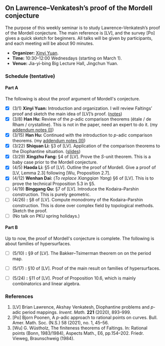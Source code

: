 ## On Lawrence–Venkatesh’s proof of the Mordell conjecture

  The purpose of this weekly seminar is to study Lawrence–Venkatesh’s proof of the Mordell conjecture. The main reference is [LV], and the survey [Po] gives a quick sketch for beginners. All talks will be given by participants, and each meeting will be about 90 minutes.
  - **Organizer:** [Xinyi Yuan](http://faculty.bicmr.pku.edu.cn/~yxy/).
  - **Time:** 10:30–12:00 Wednesdays (starting on March 1).
  - **Venue:** Jia-yi-bing Big Lecture Hall, Jingchun Yuan.


### Schedule (tentative)

#### Part A

The following is about the proof argument of Mordell's conjecture.

- [x] (3/1) **Xinyi Yuan:** Introduction and organization. I will review Faltings’ proof and sketch the main idea of [LV]’s proof. ([notes](././LV1.pdf))
- [x] (3/8) **Han Hu:** Review of the _p_-adic comparison theorems (étale / de Rham / crystalline). This is not in the paper, need an expert to do it. (my [addendum notes (I)](././LV2-1.pdf))
- [x] (3/15) **Han Hu:** Continued with the introduction to _p_-adic comparison theorems. (my [addendum notes (II)](././LV2-2.pdf))
- [x] (3/22) **Shiquan Li:** §3 of [LV]. Application of the comparison theorems to the Diophantine situation. ([slides](././LV4.pdf))
- [x] (3/29) **Xingzhu Fang:** §4 of [LV]. Prove the _S_-unit theorem. This is a baby case prior to the Mordell conjecture.
- [x] (4/5) **Haoda Li:** §5 of [LV]. Outline the proof of Mordell. Give a proof of [LV, Lemma 2.3] following [Wu, Proposition 2.7].
- [x] (4/12) **Wenhan Dai:** (_To replace Xiangqian Yang_) §6 of [LV]. This is to prove the technical Proposition 5.3 in §5.
- [ ] (4/19) **Binggang Qu:** §7 of [LV]. Introduce the Kodaira–Parshin construction. This is purely geometric.
- [ ] (4/26) **:** §8 of [LV]. Compute monodromy of the Kodaira–Parshin construction. This is done over complex field by topological methods. Sketch the proof. 
- [ ] (No talk on PKU spring holidays.)

#### Part B

Up to now, the proof of Mordell's conjecture is complete. The following is about families of hypersurfaces.

- [ ] (5/10) **:** §9 of [LV]. The Bakker–Tsimerman theorem on on the period map.
- [ ] (5/17) **:** §10 of [LV]. Proof of the main result on families of hypersurfaces.
- [ ] (5/24) **:** §11 of [LV]. Proof of Proposition 10.6, which is mainly combinatorics and linear algebra.



### References
1. [LV] Brian Lawrence, Akshay Venkatesh, Diophantine problems and _p_-adic period mappings. _Invent. Math._ **221** (2020), 893–999.
2. [Po] Bjorn Poonen, A _p_-adic approach to rational points on curves. Bull. Amer. Math. Soc. (N.S.) 58 (2021), no. 1, 45–56.
3. [Wu] G. Wüstholz, The finiteness theorems of Faltings. In: Rational points (Bonn, 1983/1984), Aspects Math., E6, pp.154–202. Friedr. Vieweg, Braunschweig (1984).